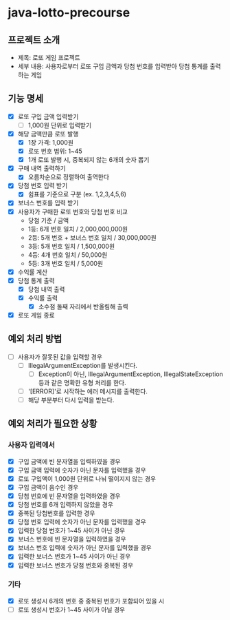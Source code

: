 # java-lotto-precourse

## 프로젝트 소개

- 제목: 로또 게임 프로젝트
- 세부 내용: 사용자로부터 로또 구입 금액과 당첨 번호를 입력받아 당첨 통계를 출력하는 게임

## 기능 명세

- [x] 로또 구입 금액 입력받기
    - [ ] 1,000원 단위로 입력받기
- [x] 해당 금액만큼 로또 발행
    - [x] 1장 가격: 1,000원
    - [x] 로또 번호 범위: 1~45
    - [x] 1개 로또 발행 시, 중복되지 않는 6개의 숫자 뽑기
- [x] 구매 내역 출력하기
    - [x] 오름차순으로 정렬하여 출역한다
- [x] 당첨 번호 입력 받기
    - [x] 쉼표를 기준으로 구분 (ex. 1,2,3,4,5,6)
- [x] 보너스 번호를 입력 받기
- [x] 사용자가 구매한 로또 번호와 당첨 번호 비교
    - 당첨 기준 / 금액
    - 1등: 6개 번호 일치 / 2,000,000,000원
    - 2등: 5개 번호 + 보너스 번호 일치 / 30,000,000원
    - 3등: 5개 번호 일치 / 1,500,000원
    - 4등: 4개 번호 일치 / 50,000원
    - 5등: 3개 번호 일치 / 5,000원
- [x] 수익률 계산
- [x] 당첨 통계 출력
    - [x] 당첨 내역 출력
    - [x] 수익률 출력
        - [x] 소수점 둘째 자리에서 반올림해 출력
- [x] 로또 게임 종료

## 예외 처리 방법

- [ ] 사용자가 잘못된 값을 입력할 경우
    - [ ] IllegalArgumentException를 발생시킨다.
        - [ ] Exception이 아닌, IllegalArgumentException, IllegalStateException 등과 같은 명확한 유형 처리를 한다.
    - [ ] '[ERROR]'로 시작하는 에러 메시지를 출력한다.
    - [ ] 해당 부분부터 다시 입력을 받는다.

## 예외 처리가 필요한 상황

### 사용자 입력에서

- [x] 구입 금액에 빈 문자열을 입력하였을 경우
- [x] 구입 금액 입력에 숫자가 아닌 문자를 입력했을 경우
- [x] 로또 구입액이 1,000원 단위로 나눠 떨이지지 않는 경우
- [x] 구입 금액이 음수인 경우
- [x] 당첨 번호에 빈 문자열을 입력하였을 경우
- [x] 당첨 번호를 6개 입력하지 않았을 경우
- [x] 중복된 당첨번호를 입력한 경우
- [x] 당첨 번호 입력에 숫자가 아닌 문자를 입력했을 경우
- [x] 입력한 당첨 번호가 1~45 사이가 아닌 경우
- [x] 보너스 번호에 빈 문자열을 입력하였을 경우
- [x] 보너스 번호 입력에 숫자가 아닌 문자를 입력했을 경우
- [x] 입력한 보너스 번호가 1~45 사이가 아닌 경우
- [x] 입력한 보너스 번호가 당첨 번호와 중복된 경우

### 기타

- [x] 로또 생성시 6개의 번호 중 중복된 번호가 포함되어 있을 시
- [ ] 로또 생성시 번호가 1~45 사이가 아닐 경우